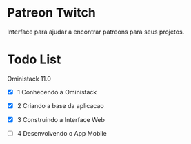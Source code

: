 # Patreon Twitch
Interface para ajudar a encontrar patreons para seus projetos.

# Todo List
Oministack 11.0
- [X] 1 Conhecendo a Oministack
- [X] 2 Criando a base da aplicacao
- [X] 3 Construindo a Interface Web
- [ ] 4 Desenvolvendo o App Mobile

